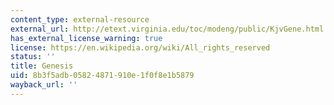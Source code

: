 ```yaml
---
content_type: external-resource
external_url: http://etext.virginia.edu/toc/modeng/public/KjvGene.html
has_external_license_warning: true
license: https://en.wikipedia.org/wiki/All_rights_reserved
status: ''
title: Genesis
uid: 8b3f5adb-0582-4871-910e-1f0f8e1b5879
wayback_url: ''
---
```

